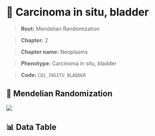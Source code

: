 # 🧪 Carcinoma in situ, bladder

> **Root:** Mendelian Randomization

> **Chapter:** 2  

> **Chapter name:** Neoplasms

> **Phenotype:** Carcinoma in situ, bladder  

> **Code:** `CD2_INSITU_BLADDER`

## 🧬 Mendelian Randomization  

<img src="/MR/Figures/Forward/CD2_INSITU_BLADDER.png"/>

## 📊 Data Table

<CsvTableMRF src="/MR/Data/Forward/CD2_INSITU_BLADDER.csv"/>
